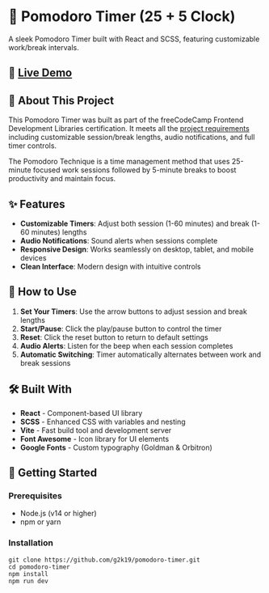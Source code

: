 # 🍅 Pomodoro Timer (25 + 5 Clock)

A sleek Pomodoro Timer built with React and SCSS, featuring customizable work/break intervals.

## 🚀 [Live Demo](https://your-project-name.pages.dev)

## 📖 About This Project

This Pomodoro Timer was built as part of the freeCodeCamp Frontend Development Libraries certification. It meets all the [project requirements](https://www.freecodecamp.org/learn/front-end-development-libraries/front-end-development-libraries-projects/build-a-25--5-clock) including customizable session/break lengths, audio notifications, and full timer controls.

The Pomodoro Technique is a time management method that uses 25-minute focused work sessions followed by 5-minute breaks to boost productivity and maintain focus.

## ✨ Features

- **Customizable Timers**: Adjust both session (1-60 minutes) and break (1-60 minutes) lengths
- **Audio Notifications**: Sound alerts when sessions complete
- **Responsive Design**: Works seamlessly on desktop, tablet, and mobile devices
- **Clean Interface**: Modern design with intuitive controls

## 📱 How to Use

1. **Set Your Timers**: Use the arrow buttons to adjust session and break lengths
2. **Start/Pause**: Click the play/pause button to control the timer
3. **Reset**: Click the reset button to return to default settings
4. **Audio Alerts**: Listen for the beep when each session completes
5. **Automatic Switching**: Timer automatically alternates between work and break sessions

## 🛠️ Built With

- **React** - Component-based UI library
- **SCSS** - Enhanced CSS with variables and nesting
- **Vite** - Fast build tool and development server
- **Font Awesome** - Icon library for UI elements
- **Google Fonts** - Custom typography (Goldman & Orbitron)

## 🚀 Getting Started

### Prerequisites
- Node.js (v14 or higher)
- npm or yarn

### Installation
    git clone https://github.com/g2k19/pomodoro-timer.git
    cd pomodoro-timer
    npm install
    npm run dev
